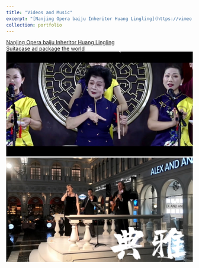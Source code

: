 ```yaml
---
title: "Videos and Music"
excerpt: "[Nanjing Opera baiju Inheritor Huang Lingling](https://vimeo.com/884091741)<br><img src='/images/黄玲玲的白局人生.jpg'><br>[Suitacase ad:package the world](https://vimeo.com/884151606)<br><img src='/images/广告作品包罗万象.jpg'>​<audio id="audio" preload="none"><source id="mp3" src="/images/police action.mp3">"
collection: portfolio
---
```

[Nanjing Opera baiju Inheritor Huang Lingling](https://vimeo.com/884091741)<br>[Suitacase ad package the world](https://vimeo.com/884151606)
<img src='/images/黄玲玲的白局人生.jpg'>
<img src='/images/广告作品包罗万象.jpg'>
